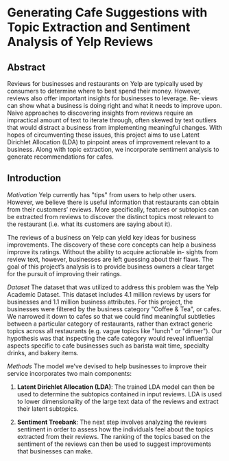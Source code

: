 # Generating Cafe Suggestions with Topic Extraction and Sentiment Analysis of Yelp Reviews

## Abstract
Reviews for businesses and restaurants on Yelp are typically used by consumers to determine where to best spend their money. However, reviews also offer important insights for businesses to leverage. Re- views can show what a business is doing right and what it needs to improve upon. Naive approaches to discovering insights from reviews require an impractical amount of text to iterate through, often skewed by text outliers that would distract a business from implementing meaningful changes. With hopes of circumventing these issues, this project aims to use Latent Dirichlet Allocation (LDA) to pinpoint areas of improvement relevant to a business. Along with topic extraction, we incorporate sentiment analysis to generate recommendations for cafes.

## Introduction
*Motivation*
Yelp currently has "tips" from users to help other users. However, we believe there is useful information that restaurants can obtain from their customers’ reviews. More specifically, features or subtopics can be extracted from reviews to discover the distinct topics most relevant to the restaurant (i.e. what its customers are saying about it).

The reviews of a business on Yelp can yield key ideas for business improvements. The discovery of these core concepts can help a business improve its ratings. Without the ability to acquire actionable in- sights from review text, however, businesses are left guessing about their flaws. The goal of this project’s analysis is to provide business owners a clear target for the pursuit of improving their ratings.

*Dataset*
The dataset that was utilized to address this problem was the Yelp Academic Dataset. This dataset includes 4.1 million reviews by users for businesses and 1.1 million business attributes. For this project, the businesses were filtered by the business category "Coffee & Tea", or cafes. We narrowed it down to cafes so that we could find meaningful subtleties between a particular category of restaurants, rather than extract generic topics across all restaurants (e.g. vague topics like "lunch" or "dinner"). Our hypothesis was that inspecting the cafe category would reveal influential aspects specific to cafe businesses such as barista wait time, specialty drinks, and bakery items.

*Methods*
The model we’ve devised to help businesses to improve their service incorporates two main components:
1. **Latent Dirichlet Allocation (LDA)**: The trained LDA model can then be used to determine the subtopics contained in input reviews. LDA is used to lower dimensionality of the large text data of the reviews and extract their latent subtopics.

2. **Sentiment Treebank**: The next step involves analyzing the reviews sentiment in order to assess how the individuals feel about the topics extracted from their reviews. The ranking of the topics based on the sentiment of the reviews can then be used to suggest improvements that businesses can make.
